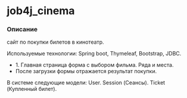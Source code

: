 # job4j_cinema

### Описание

сайт по покупки билетов в кинотеатр.

Используемые технологии: Spring boot, Thymeleaf, Bootstrap, JDBC.

<ul>
  <li>1. Главная страница форма с выбором фильма. Ряда и места. </li>
  <li> После загрузки формы отражается результат покупки. </li>
</ul>
В системе следующие модели: User. Session (Сеансы). Ticket (Купленный билет).
